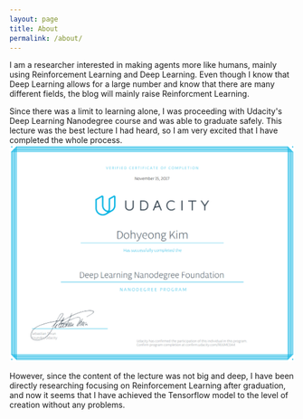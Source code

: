 ```yaml
---
layout: page
title: About
permalink: /about/
---
```


I am a researcher interested in making agents more like humans, mainly using Reinforcement Learning and Deep Learning. 
Even though I know that Deep Learning allows for a large number and know that there are many different fields, the blog will mainly raise Reinforcment Learning.

Since there was a limit to learning alone, I was proceeding with Udacity's Deep Learning Nanodegree course and was able to graduate safely. This lecture was the best lecture I had heard, so I am very excited that I have completed the whole process.
<img src="assets/udacity_certificate.png" width="600">

However, since the content of the lecture was not big and deep, I have been directly researching focusing on Reinforcement Learning after graduation, and now it seems that I have achieved the Tensorflow model to the level of creation without any problems.

